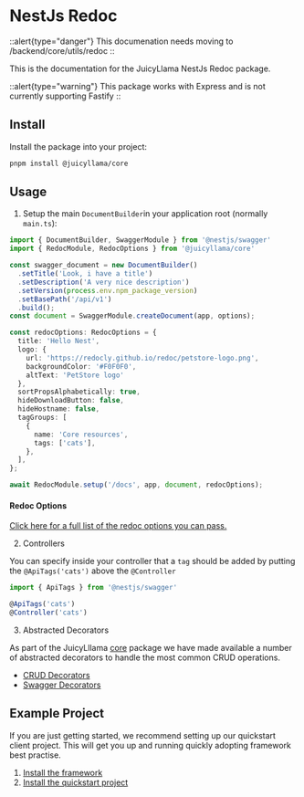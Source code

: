 # NestJs Redoc

::alert{type="danger"}
This documenation needs moving to /backend/core/utils/redoc
::

This is the documentation for the JuicyLlama NestJs Redoc package.

::alert{type="warning"}
This package works with Express and is not currently supporting Fastify
::

## Install

Install the package into your project:

```bash
pnpm install @juicyllama/core
```

## Usage

1. Setup the main `DocumentBuilder`in your application root (normally `main.ts`):

```typescript
import { DocumentBuilder, SwaggerModule } from '@nestjs/swagger'
import { RedocModule, RedocOptions } from '@juicyllama/core'

const swagger_document = new DocumentBuilder()
  .setTitle('Look, i have a title')
  .setDescription('A very nice description')
  .setVersion(process.env.npm_package_version)
  .setBasePath('/api/v1')
  .build();
const document = SwaggerModule.createDocument(app, options);

const redocOptions: RedocOptions = {
  title: 'Hello Nest',
  logo: {
    url: 'https://redocly.github.io/redoc/petstore-logo.png',
    backgroundColor: '#F0F0F0',
    altText: 'PetStore logo'
  },
  sortPropsAlphabetically: true,
  hideDownloadButton: false,
  hideHostname: false,
  tagGroups: [
    {
      name: 'Core resources',
      tags: ['cats'],
    },
  ],
};

await RedocModule.setup('/docs', app, document, redocOptions);
```

#### Redoc Options

[Click here for a full list of the redoc options you can pass.](/common/nestjs-redoc/options)


2. Controllers

You can specify inside your controller that a `tag` should be added by putting the `@ApiTags('cats')` above the `@Controller`

```typescript
import { ApiTags } from '@nestjs/swagger'

@ApiTags('cats')
@Controller('cats')
```

3. Abstracted Decorators

As part of the JuicyLllama [core](/backend/core/readme) package we have made available a number of abstracted decorators to handle the most common CRUD operations.

- [CRUD Decorators](/backend/core/decorators/crud)
- [Swagger Decorators](/backend/core/decorators/swagger)


## Example Project

If you are just getting started, we recommend setting up our quickstart client project. This will get you up and running quickly adopting framework best practise.

1. [Install the framework](/#installation)
2. [Install the quickstart project](https://github.com/juicyllama/client-quickstart)
